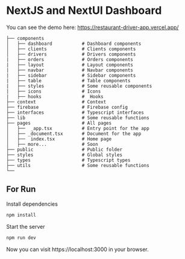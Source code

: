 # NextJS and NextUI Dashboard

You can see the demo here: https://restaurant-driver-app.vercel.app/

```
├── components
│   ├── dashboard           # Dashboard components
│   ├── clients             # Clients components
│   ├── drivers             # Drivers components
|   ├── orders              # Orders components
|   ├── layout              # Layout components
|   ├── navbar              # Navbar components
|   ├── sidebar             # Sidebar components
|   ├── table               # Table components
|   ├── styles              # Some reusable components
|   ├── icons               # Icons
|   ├── hooks               #  Hooks
├── context                 # Context
├── firebase                # Firebase config
├── interfaces              # Typescript interfaces
├── lib                     # Some reusable functions
├── pages                   # All pages
│   ├──  _app.tsx           # Entry point for the app
│   ├── _document.tsx       # Document for the app
│   ├──  index.tsx          # Home page
│   ├── more...             # Soon
├── public                  # Public folder
├── styles                  # Global styles
├── types                   # Typescript types
├── utils                   # Some reusable functions
└──

```
## For Run

Install dependencies

    
```bash
npm install
```

Start the server

    
        
```bash
npm run dev
```

Now you can visit https://localhost:3000 in your browser.
